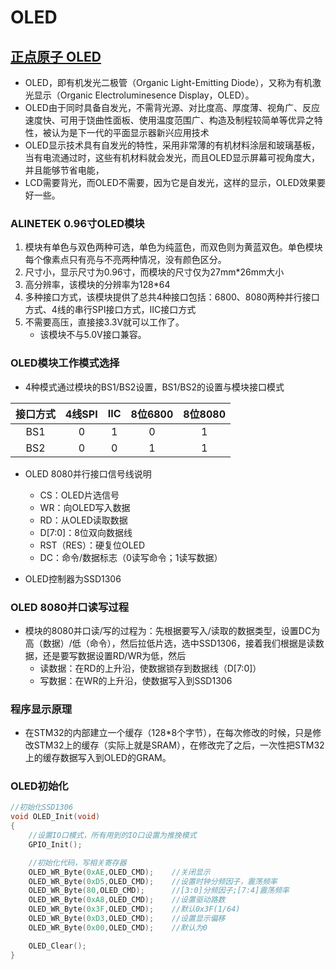 # OLED

## [正点原子 OLED](https://www.bilibili.com/video/BV1Lx411Z7Qa?p=35)

- OLED，即有机发光二极管（Organic Light-Emitting Diode），又称为有机激光显示（Organic Electroluminesence Display，OLED）。
- OLED由于同时具备自发光，不需背光源、对比度高、厚度薄、视角广、反应速度快、可用于饶曲性面板、使用温度范围广、构造及制程较简单等优异之特性，被认为是下一代的平面显示器新兴应用技术
- OLED显示技术具有自发光的特性，采用非常薄的有机材料涂层和玻璃基板，当有电流通过时，这些有机材料就会发光，而且OLED显示屏幕可视角度大，并且能够节省电能，
- LCD需要背光，而OLED不需要，因为它是自发光，这样的显示，OLED效果要好一些。

### ALINETEK 0.96寸OLED模块

1. 模块有单色与双色两种可选，单色为纯蓝色，而双色则为黄蓝双色。单色模块每个像素点只有亮与不亮两种情况，没有颜色区分。
2. 尺寸小，显示尺寸为0.96寸，而模块的尺寸仅为27mm*26mm大小
3. 高分辨率，该模块的分辨率为128*64
4. 多种接口方式，该模块提供了总共4种接口包括：6800、8080两种并行接口方式、4线的串行SPI接口方式，IIC接口方式
5. 不需要高压，直接接3.3V就可以工作了。
   - 该模块不与5.0V接口兼容。

### OLED模块工作模式选择

- 4种模式通过模块的BS1/BS2设置，BS1/BS2的设置与模块接口模式

| 接口方式 | 4线SPI | IIC | 8位6800 | 8位8080 |
| :--: | :--: | :--: | :--: | :--: |
| BS1 | 0 | 1 | 0 | 1 |
| BS2 | 0 | 0 | 1 | 1 |

- OLED 8080并行接口信号线说明
  - CS：OLED片选信号
  - WR：向OLED写入数据
  - RD：从OLED读取数据
  - D[7:0]：8位双向数据线
  - RST（RES）：硬复位OLED
  - DC：命令/数据标志（0读写命令；1读写数据）

- OLED控制器为SSD1306

### OLED 8080并口读写过程

- 模块的8080并口读/写的过程为：先根据要写入/读取的数据类型，设置DC为高（数据）/低（命令），然后拉低片选，选中SSD1306，接着我们根据是读数据，还是要写数据设置RD/WR为低，然后
  - 读数据：在RD的上升沿，使数据锁存到数据线（D[7:0]）
  - 写数据：在WR的上升沿，使数据写入到SSD1306

### 程序显示原理

- 在STM32的内部建立一个缓存（128*8个字节），在每次修改的时候，只是修改STM32上的缓存（实际上就是SRAM），在修改完了之后，一次性把STM32上的缓存数据写入到OLED的GRAM。

### OLED初始化

```C
//初始化SSD1306
void OLED_Init(void)
{
    //设置IO口模式，所有用到的IO口设置为推挽模式
    GPIO_Init();

    //初始化代码，写相关寄存器
    OLED_WR_Byte(0xAE,OLED_CMD);    //关闭显示
    OLED_WR_Byte(0xD5,OLED_CMD);    //设置时钟分频因子，震荡频率
    OLED_WR_Byte(80,OLED_CMD);      //[3:0]分频因子;[7:4]震荡频率
    OLED_WR_Byte(0xA8,OLED_CMD);    //设置驱动路数
    OLED_WR_Byte(0x3F,OLED_CMD);    //默认0x3F(1/64)
    OLED_WR_Byte(0xD3,OLED_CMD);    //设置显示偏移
    OLED_WR_Byte(0x00,OLED_CMD);    //默认为0

    OLED_Clear();
}
```